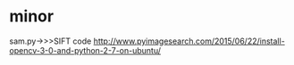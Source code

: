 # minor
sam.py->>>SIFT code
http://www.pyimagesearch.com/2015/06/22/install-opencv-3-0-and-python-2-7-on-ubuntu/
